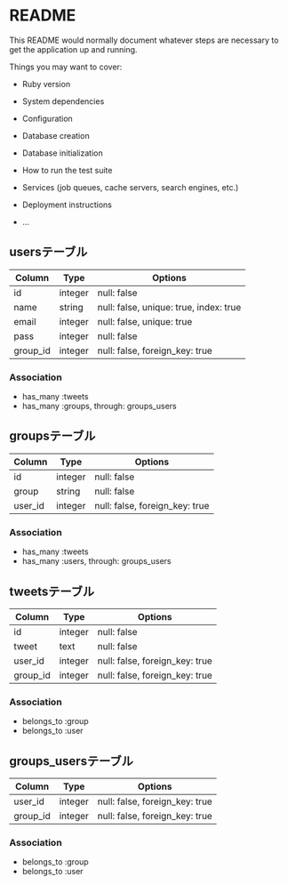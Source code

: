 # README

This README would normally document whatever steps are necessary to get the
application up and running.

Things you may want to cover:

* Ruby version

* System dependencies

* Configuration

* Database creation

* Database initialization

* How to run the test suite

* Services (job queues, cache servers, search engines, etc.)

* Deployment instructions

* ...





## usersテーブル

|Column|Type|Options|
|------|----|-------|
|id|integer|null: false|
|name|string|null: false, unique: true, index: true|
|email|integer|null: false, unique: true|
|pass|integer|null: false|
|group_id|integer|null: false, foreign_key: true|

### Association
- has_many :tweets
- has_many :groups, through: groups_users



## groupsテーブル

|Column|Type|Options|
|------|----|-------|
|id|integer|null: false|
|group|string|null: false|
|user_id|integer|null: false, foreign_key: true|

### Association
- has_many :tweets
- has_many :users, through: groups_users



## tweetsテーブル

|Column|Type|Options|
|------|----|-------|
|id|integer|null: false|
|tweet|text|null: false|
|user_id|integer|null: false, foreign_key: true|
|group_id|integer|null: false, foreign_key: true|

### Association
- belongs_to :group
- belongs_to :user



## groups_usersテーブル

|Column|Type|Options|
|------|----|-------|
|user_id|integer|null: false, foreign_key: true|
|group_id|integer|null: false, foreign_key: true|

### Association
- belongs_to :group
- belongs_to :user